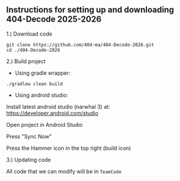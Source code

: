 ## Instructions for setting up and downloading 404-Decode 2025-2026

1.) Download code
```
git clone https://github.com/404-ma/404-Decode-2026.git
cd ./404-Decode-2026
```

2.) Build project

- Using gradle wrapper:
```
./gradlew clean build
```

- Using android studio:

Install latest android studio (narwhal 3) at:
https://developer.android.com/studio

Open project in Android Studio

Press "Sync Now"

Press the Hammer icon in the top right (build icon)

3.) Updating code

All code that we can modify will be in `TeamCode`
